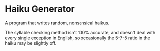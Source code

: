 # Haiku Generator

A program that writes random, nonsensical haikus.

The syllable checking method isn't 100% accurate, and doesn't deal with every single exception in English, so occasionally the 5-7-5 ratio in the haiku may be slightly off.
